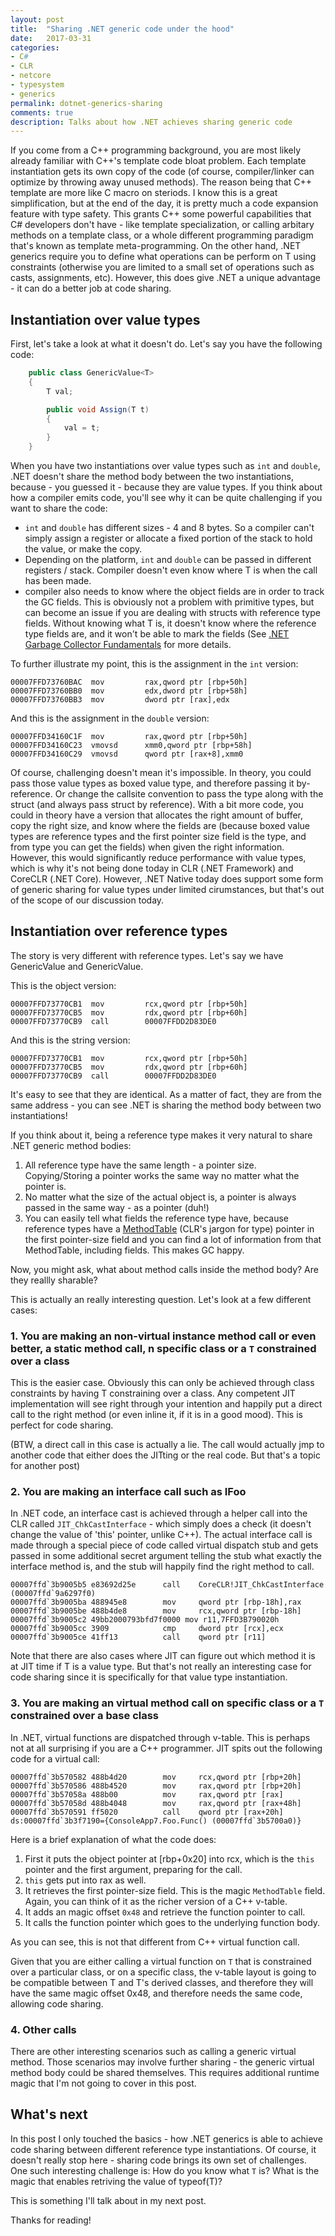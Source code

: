 ```yaml
---
layout: post
title:  "Sharing .NET generic code under the hood"
date:   2017-03-31
categories:
- C#
- CLR
- netcore
- typesystem
- generics
permalink: dotnet-generics-sharing
comments: true
description: Talks about how .NET achieves sharing generic code
---  
```


If you come from a C++ programming background, you are most likely already familiar with C++'s template code bloat problem. Each template instantiation gets its own copy of the code (of course, compiler/linker can optimize by throwing away unused methods). The reason being that C++ template are more like C macro on steriods. I know this is a great simplification, but at the end of the day, it is pretty much a code expansion feature with type safety. This grants C++ some powerful capabilities that C# developers don't have - like template specialization, or calling arbitary methods on a template class, or a whole different programming paradigm that's known as template meta-programming. On the other hand, .NET generics require you to define what operations can be perform on T using constraints (otherwise you are limited to a small set of operations such as casts, assignments, etc). However, this does give .NET a unique advantage - it can do a better job at code sharing. 

## Instantiation over value types

First, let's take a look at what it doesn't do. Let's say you have the following code:

```csharp
    public class GenericValue<T>
    {
        T val;

        public void Assign(T t)
        {
            val = t;
        }
    }
```

When you have two instantiations over value types such as `int` and `double`, .NET doesn't share the method body between the two instantiations, because - you guessed it - because they are value types. If you think about how a compiler emits code, you'll see why it can be quite challenging if you want to share the code:
* `int` and `double` has different sizes - 4 and 8 bytes. So a compiler can't simply assign a register or allocate a fixed portion of the stack to hold the value, or make the copy. 
* Depending on the platform, `int` and `double` can be passed in different registers / stack. Compiler doesn't even know where T is when the call has been made. 
* compiler also needs to know where the object fields are in order to track the GC fields. This is obviously not a problem with primitive types, but can become an issue if you are dealing with structs with reference type fields. Without knowing what T is, it doesn't know where the reference type fields are, and it won't be able to mark the fields (See [.NET Garbage Collector Fundamentals](https://msdn.microsoft.com/en-us/library/ee787088(v=vs.110).aspx) for more details. 

To further illustrate my point, this is the assignment in the `int` version:

```
00007FFD73760BAC  mov         rax,qword ptr [rbp+50h]  
00007FFD73760BB0  mov         edx,dword ptr [rbp+58h]  
00007FFD73760BB3  mov         dword ptr [rax],edx
```

And this is the assignment in the `double` version:

```
00007FFD34160C1F  mov         rax,qword ptr [rbp+50h]  
00007FFD34160C23  vmovsd      xmm0,qword ptr [rbp+58h]  
00007FFD34160C29  vmovsd      qword ptr [rax+8],xmm0 
```

Of course, challenging doesn't mean it's impossible. In theory, you could pass those value types as boxed value type, and therefore passing it by-reference. Or change the callsite convention to pass the type along with the struct (and always pass struct by reference). With a bit more code, you could in theory have a version that allocates the right amount of buffer, copy the right size, and know where the fields are (because boxed value types are reference types and the first pointer size field is the type, and from type you can get the fields) when given the right information. However, this would significantly reduce performance with value types, which is why it's not being done today in CLR (.NET Framework) and CoreCLR (.NET Core). However, .NET Native today does support some form of generic sharing for value types under limited cirumstances, but that's out of the scope of our discussion today.

## Instantiation over reference types

The story is very different with reference types. Let's say we have GenericValue<string> and GenericValue<object>.

This is the object version:

```
00007FFD73770CB1  mov         rcx,qword ptr [rbp+50h]  
00007FFD73770CB5  mov         rdx,qword ptr [rbp+60h]  
00007FFD73770CB9  call        00007FFDD2D83DE0  
```

And this is the string version:

```
00007FFD73770CB1  mov         rcx,qword ptr [rbp+50h]  
00007FFD73770CB5  mov         rdx,qword ptr [rbp+60h]  
00007FFD73770CB9  call        00007FFDD2D83DE0  
```

It's easy to see that they are identical. As a matter of fact, they are from the same address - you can see .NET is sharing the method body between two instantiations!

If you think about it, being a reference type makes it very natural to share .NET generic method bodies:

1. All reference type have the same length - a pointer size. Copying/Storing a pointer works the same way no matter what the pointer is.  
2. No matter what the size of the actual object is, a pointer is always passed in the same way - as a pointer (duh!)
3. You can easily tell what fields the reference type have, because reference types have a [MethodTable](https://github.com/dotnet/coreclr/blob/master/src/vm/methodtable.cpp) (CLR's jargon for type) pointer in the first pointer-size field and you can find a lot of information from that MethodTable, including fields. This makes GC happy.

Now, you might ask, what about method calls inside the method body? Are they reallly sharable? 

This is actually an really interesting question. Let's look at a few different cases:

### 1. You are making an non-virtual instance method call or even better, a static method call,  n specific class or a `T` constrained over a class

This is the easier case. Obviously this can only be achieved through class constraints by having T constraining over a class. Any competent JIT implementation will see right through your intention and happily put a direct call to the right method (or even inline it, if it is in a good mood). This is perfect for code sharing. 

(BTW, a direct call in this case is actually a lie. The call would actually jmp to another code that either does the JITting or the real code. But that's a topic for another post)

### 2. You are making an interface call such as IFoo

In .NET code, an interface cast is achieved through a helper call into the CLR called `JIT_ChkCastInterface` - which simply does a check (it doesn't change the value of 'this' pointer, unlike C++). The actual interface call is made through a special piece of code called virtual dispatch stub and gets passed in some additional secret argument telling the stub what exactly the interface method is, and the stub will happily find the right method to call. 

```
00007ffd`3b9005b5 e83692d25e      call    CoreCLR!JIT_ChkCastInterface (00007ffd`9a6297f0)
00007ffd`3b9005ba 488945e8        mov     qword ptr [rbp-18h],rax
00007ffd`3b9005be 488b4de8        mov     rcx,qword ptr [rbp-18h]
00007ffd`3b9005c2 49bb2000793bfd7f0000 mov r11,7FFD3B790020h
00007ffd`3b9005cc 3909            cmp     dword ptr [rcx],ecx
00007ffd`3b9005ce 41ff13          call    qword ptr [r11]
```

Note that there are also cases where JIT can figure out which method it is at JIT time if T is a value type. But that's not really an interesting case for code sharing since it is specifically for that value type instantiation.  

### 3. You are making an virtual method call on specific class or a `T` constrained over a base class

In .NET, virtual functions are dispatched through v-table. This is perhaps not at all surprising if you are a C++ programmer. JIT spits out the following code for a virtual call:

```
00007ffd`3b570582 488b4d20        mov     rcx,qword ptr [rbp+20h]
00007ffd`3b570586 488b4520        mov     rax,qword ptr [rbp+20h]
00007ffd`3b57058a 488b00          mov     rax,qword ptr [rax]
00007ffd`3b57058d 488b4048        mov     rax,qword ptr [rax+48h]
00007ffd`3b570591 ff5020          call    qword ptr [rax+20h] ds:00007ffd`3b3f7190={ConsoleApp7.Foo.Func() (00007ffd`3b5700a0)}
```

Here is a brief explanation of what the code does:

1. First it puts the object pointer at [rbp+0x20] into rcx, which is the `this` pointer and the first argument, preparing for the call. 
2. `this` gets put into rax as well.
3. It retrieves the first pointer-size field. This is the magic `MethodTable` field. Again, you can think of it as the richer version of a C++ v-table. 
4. It adds an magic offset `0x48` and retrieve the function pointer to call.
5. It calls the function pointer which goes to the underlying function body.

As you can see, this is not that different from C++ virtual function call. 

Given that you are either calling a virtual function on `T` that is constrained over a particular class, or on a specific class, the v-table layout is going to be compatible between T and T's derived classes, and therefore they will have the same magic offset 0x48, and therefore needs the same code, allowing code sharing.

### 4. Other calls

There are other interesting scenarios such as calling a generic virtual method. Those scenarios may involve further sharing - the generic virtual method body could be shared themselves. This requires additional runtime magic that I'm not going to cover in this post.  

## What's next

In this post I only touched the basics - how .NET generics is able to achieve code sharing between different reference type instantiations. Of course, it doesn't really stop here - sharing code brings its own set of challenges. One such interesting challenge is: How do you know what `T` is? What is the magic that enables retriving the value of typeof(T)? 

This is something I'll talk about in my next post. 

Thanks for reading!

